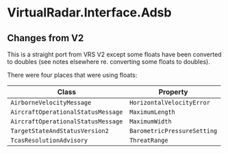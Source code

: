 ﻿# VirtualRadar.Interface.Adsb

## Changes from V2

This is a straight port from VRS V2 except some floats have been converted to doubles
(see notes elsewhere re. converting some floats to doubles).

There were four places that were using floats:

| Class                              | Property |
| ---                                | --- |
| `AirborneVelocityMessage`          | `HorizontalVelocityError` |
| `AircraftOperationalStatusMessage` | `MaximumLength` |
| `AircraftOperationalStatusMessage` | `MaximumWidth` |
| `TargetStateAndStatusVersion2`     | `BarometricPressureSetting` |
| `TcasResolutionAdvisory`           | `ThreatRange` |
